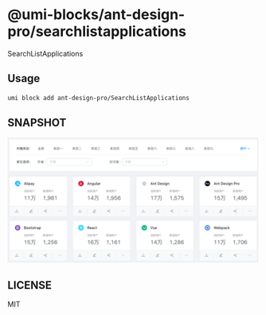 # @umi-blocks/ant-design-pro/searchlistapplications

SearchListApplications

## Usage

```sh
umi block add ant-design-pro/SearchListApplications
```

## SNAPSHOT

![SNAPSHOT](./snapshot.png)

## LICENSE

MIT

